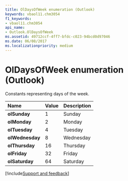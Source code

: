 ```yaml
---
title: OlDaysOfWeek enumeration (Outlook)
keywords: vbaol11.chm3054
f1_keywords:
- vbaol11.chm3054
api_name:
- Outlook.OlDaysOfWeek
ms.assetid: 49712ccf-4ff7-bfdc-c023-94bcd0d97046
ms.date: 06/08/2017
ms.localizationpriority: medium
---
```



# OlDaysOfWeek enumeration (Outlook)

Constants representing days of the week.



|Name|Value|Description|
|:-----|:-----|:-----|
| **olSunday**|1|Sunday|
| **olMonday**|2|Monday|
| **olTuesday**|4|Tuesday|
| **olWednesday**|8|Wednesday|
| **olThursday**|16|Thursday|
| **olFriday**|32|Friday|
| **olSaturday**|64|Saturday|

[!include[Support and feedback](~/includes/feedback-boilerplate.md)]
